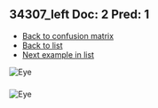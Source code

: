 ## 34307_left Doc: 2 Pred: 1
- [Back to confusion matrix](https://github.com/juliandewit/kaggle_retinopathy/blob/master/matrix.md)
- [Back to list](https://github.com/juliandewit/kaggle_retinopathy/blob/master/lists/21/list.md)
- [Next example in list](https://github.com/juliandewit/kaggle_retinopathy/blob/master/lists/21/34/34368_right.md)

![Eye](https://retinopaty.blob.core.windows.net/size1024/34307_left_2.jpeg)

### 

![Eye]()
